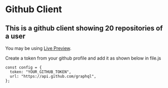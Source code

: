 # Github Client

## This is a github client showing 20 repositories of a user

You may be using [ Live Preview](https://geec.netlify.app/).

Create a token from your github profile and add it as shown below in file.js

```
const config = {
  token: "YOUR_GITHUB_TOKEN",
  url: "https://api.github.com/graphql",
};
```

